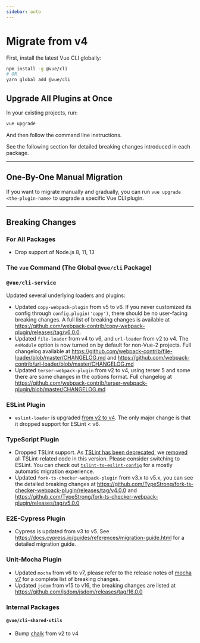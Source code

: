 ```yaml
---
sidebar: auto
---
```


# Migrate from v4

First, install the latest Vue CLI globally:

```sh
npm install -g @vue/cli
# OR
yarn global add @vue/cli
```

## Upgrade All Plugins at Once

In your existing projects, run:

```sh
vue upgrade
```

And then follow the command line instructions.

See the following section for detailed breaking changes introduced in each package.

------

## One-By-One Manual Migration

If you want to migrate manually and gradually, you can run `vue upgrade <the-plugin-name>` to upgrade a specific Vue CLI plugin.

------

## Breaking Changes

### For All Packages

* Drop support of Node.js 8, 11, 13

### The `vue` Command (The Global `@vue/cli` Package)

### `@vue/cli-service`

Updated several underlying loaders and plugins:

* Updated `copy-webpack-plugin` from v5 to v6. If you never customized its config through `config.plugin('copy')`, there should be no user-facing breaking changes. A full list of breaking changes is available at <https://github.com/webpack-contrib/copy-webpack-plugin/releases/tag/v6.0.0>.
* Updated `file-loader` from v4 to v6, and `url-loader` from v2 to v4. The `esModule` option is now turned on by default for non-Vue-2 projects. Full changelog available at <https://github.com/webpack-contrib/file-loader/blob/master/CHANGELOG.md> and <https://github.com/webpack-contrib/url-loader/blob/master/CHANGELOG.md>
* Updated `terser-webpack-plugin` from v2 to v4, using terser 5 and some there are some changes in the options format. Full changelog at <https://github.com/webpack-contrib/terser-webpack-plugin/blob/master/CHANGELOG.md>

### ESLint Plugin

* `eslint-loader` is upgraded [from v2 to v4](https://github.com/webpack-contrib/eslint-loader/blob/master/CHANGELOG.md). The only major change is that it dropped support for ESLint < v6.

### TypeScript Plugin

* Dropped TSLint support. As [TSLint has been deprecated](https://github.com/palantir/tslint/issues/4534), we [removed](https://github.com/vuejs/vue-cli/pull/5065) all TSLint-related code in this version.
Please consider switching to ESLint. You can check out [`tslint-to-eslint-config`](https://github.com/typescript-eslint/tslint-to-eslint-config) for a mostly automatic migration experience.
* Updated `fork-ts-checker-webpack-plugin` from v3.x to v5.x, you can see the detailed breaking changes at <https://github.com/TypeStrong/fork-ts-checker-webpack-plugin/releases/tag/v4.0.0> and <https://github.com/TypeStrong/fork-ts-checker-webpack-plugin/releases/tag/v5.0.0>

### E2E-Cypress Plugin

* Cypress is updated from v3 to v5. See <https://docs.cypress.io/guides/references/migration-guide.html> for a detailed migration guide.

### Unit-Mocha Plugin

* Updated `mocha` from v6 to v7, please refer to the release notes of [mocha v7](https://github.com/mochajs/mocha/releases/tag/v7.0.0) for a complete list of breaking changes.
* Updated `jsdom` from v15 to v16, the breaking changes are listed at <https://github.com/jsdom/jsdom/releases/tag/16.0.0>

### Internal Packages

#### `@vue/cli-shared-utils`

* Bump [chalk](https://github.com/chalk/chalk) from v2 to v4
